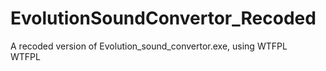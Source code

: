 # EvolutionSoundConvertor_Recoded
A recoded version of Evolution_sound_convertor.exe, using WTFPL
<a href="http://www.wtfpl.net/"><img
       src="http://www.wtfpl.net/wp-content/uploads/2012/12/wtfpl-badge-4.png"
       width="80" height="15" alt="WTFPL" /></a>
